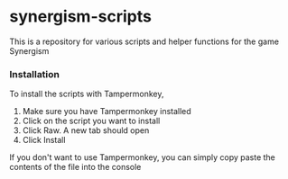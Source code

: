 # synergism-scripts
This is a repository for various scripts and helper functions for the game Synergism

### Installation
To install the scripts with Tampermonkey,
1. Make sure you have Tampermonkey installed
2. Click on the script you want to install
3. Click Raw. A new tab should open
4. Click Install

If you don't want to use Tampermonkey, you can simply copy paste the contents of 
the file into the console